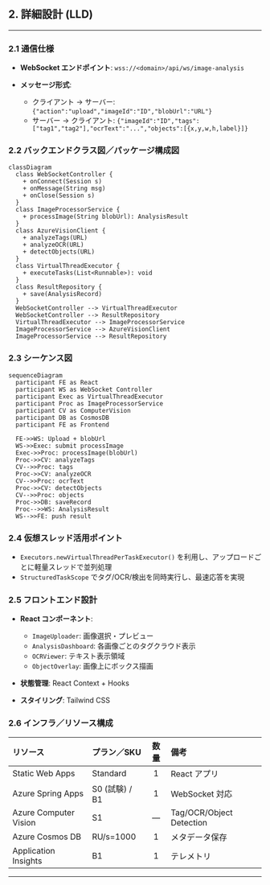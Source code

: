 ## 2. 詳細設計 (LLD)

---

### 2.1 通信仕様

- **WebSocket エンドポイント**: `wss://<domain>/api/ws/image-analysis`
- **メッセージ形式**:

  - クライアント → サーバー: `{"action":"upload","imageId":"ID","blobUrl":"URL"}`
  - サーバー → クライアント: `{"imageId":"ID","tags":["tag1","tag2"],"ocrText":"...","objects":[{x,y,w,h,label}]}`

### 2.2 バックエンドクラス図／パッケージ構成図

```mermaid
classDiagram
  class WebSocketController {
    + onConnect(Session s)
    + onMessage(String msg)
    + onClose(Session s)
  }
  class ImageProcessorService {
    + processImage(String blobUrl): AnalysisResult
  }
  class AzureVisionClient {
    + analyzeTags(URL)
    + analyzeOCR(URL)
    + detectObjects(URL)
  }
  class VirtualThreadExecutor {
    + executeTasks(List<Runnable>): void
  }
  class ResultRepository {
    + save(AnalysisRecord)
  }
  WebSocketController --> VirtualThreadExecutor
  WebSocketController --> ResultRepository
  VirtualThreadExecutor --> ImageProcessorService
  ImageProcessorService --> AzureVisionClient
  ImageProcessorService --> ResultRepository
```

### 2.3 シーケンス図

```mermaid
sequenceDiagram
  participant FE as React
  participant WS as WebSocket Controller
  participant Exec as VirtualThreadExecutor
  participant Proc as ImageProcessorService
  participant CV as ComputerVision
  participant DB as CosmosDB
  participant FE as Frontend

  FE->>WS: Upload + blobUrl
  WS->>Exec: submit processImage
  Exec->>Proc: processImage(blobUrl)
  Proc->>CV: analyzeTags
  CV-->>Proc: tags
  Proc->>CV: analyzeOCR
  CV-->>Proc: ocrText
  Proc->>CV: detectObjects
  CV-->>Proc: objects
  Proc->>DB: saveRecord
  Proc-->>WS: AnalysisResult
  WS-->>FE: push result
```

### 2.4 仮想スレッド活用ポイント

- `Executors.newVirtualThreadPerTaskExecutor()` を利用し、アップロードごとに軽量スレッドで並列処理
- `StructuredTaskScope` でタグ/OCR/検出を同時実行し、最速応答を実現

### 2.5 フロントエンド設計

- **React コンポーネント**:

  - `ImageUploader`: 画像選択・プレビュー
  - `AnalysisDashboard`: 各画像ごとのタグクラウド表示
  - `OCRViewer`: テキスト表示領域
  - `ObjectOverlay`: 画像上にボックス描画

- **状態管理**: React Context + Hooks
- **スタイリング**: Tailwind CSS

### 2.6 インフラ／リソース構成

| リソース              | プラン／SKU    | 数量 | 備考                     |
| :-------------------- | :------------- | :--: | :----------------------- |
| Static Web Apps       | Standard       |  1   | React アプリ             |
| Azure Spring Apps     | S0 (試験) / B1 |  1   | WebSocket 対応           |
| Azure Computer Vision | S1             |  —   | Tag/OCR/Object Detection |
| Azure Cosmos DB       | RU/s=1000      |  1   | メタデータ保存           |
| Application Insights  | B1             |  1   | テレメトリ               |

---
